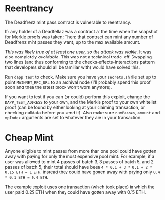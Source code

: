 # Reentrancy

The Deadfrenz mint pass contract is vulnerable to reentrancy.

If: any holder of a Deadfellaz was a contract at the time when the snapshot for Merkle proofs was taken;
Then: that contract can mint any number of Deadfrenz mint passes they want, up to the max available amount.

*This was likely true of at least one user, so the attack was viable.*
It was also completely *avoidable*. This was not a technical trade-off.
Swapping two lines (and thus conforming to the checks-effects-interactions pattern that developers should all be familiar with) would have solved this.

Run `dapp test` to check.
Make sure you have your `secrets.sh` file set up to point `MAINNET_RPC_URL` to an archival node (I'll probably spend this proof soon and then the latest block won't work anymore).

If you want to test if you can (or could) perform this exploit, change the `DAPP_TEST_ADDRESS` to your own, and the Merkle proof to your own whitelist proof (can be found by either looking at your claiming transaction, or checking calldata before you send it).
Also make sure `numPasses`, `amount` and `mpIndex` arguments are set to whatever they are in your transaction.

# Cheap Mint

Anyone eligible to mint passes from more than one pool could have gotten away with paying for only the most expensive pool mint.
For example, if a user was allowed to mint 4 passes of batch 3, 3 passes of batch 5, and 2 passes of batch 5, their total should have been `4 * 0.1 + 3 * 0.1 + 2 * 0.15 ETH = 1 ETH`.
Instead they could have gotten away with paying only `0.4 * 0.1 ETH = 0.4 ETH`.

The example exploit uses one transaction (which took place) in which the user paid 0.25 ETH when they could have gotten away with 0.15 ETH.

